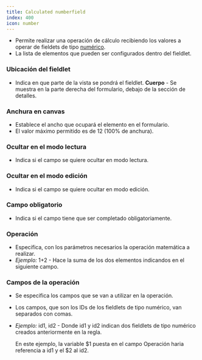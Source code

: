 ```yaml
---
title: Calculated numberfield
index: 400
icon: number
---
```

* Permite realizar una operación de cálculo recibiendo los valores a operar de fieldets de tipo [numérico](rules/palette/fieldlets/Numberfield).
* La lista de elementos que pueden ser configurados dentro del fieldlet.


### Ubicación del fieldlet
* Indica en que parte de la vista se pondrá el fieldlet.
    **Cuerpo** - Se muestra en la parte derecha del formulario, debajo de la sección de detalles.

### Anchura en canvas
* Establece el ancho que ocupará el elemento en el formulario.
* El valor máximo permitido es de 12 (100% de anchura).

### Ocultar en el modo lectura
* Indica si el campo se quiere ocultar en modo lectura.

### Ocultar en el modo edición
* Indica si el campo se quiere ocultar en modo edición.

### Campo obligatorio
* Indica si el campo tiene que ser completado obligatoriamente.

### Operación
* Especifica, con los parámetros necesarios la operación matemática a realizar.
* *Ejemplo:* $1+$2 - Hace la suma de los dos elementos indicandos en el siguiente campo.

### Campos de la operación
* Se especifica los campos que se van a utilizar en la operación.
* Los campos, que son los IDs de los fieldlets de tipo numérico, van separados con comas.
* *Ejemplo:* id1, id2 - Donde id1 y id2 indican dos fieldlets de tipo numérico creados anteriormente en la regla.

    En este ejemplo, la variable $1 puesta en el campo Operación haria referencia a id1 y el $2 al id2.